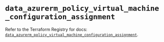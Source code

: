 # `data_azurerm_policy_virtual_machine_configuration_assignment`

Refer to the Terraform Registry for docs: [`data_azurerm_policy_virtual_machine_configuration_assignment`](https://registry.terraform.io/providers/hashicorp/azurerm/4.19.0/docs/data-sources/policy_virtual_machine_configuration_assignment).
